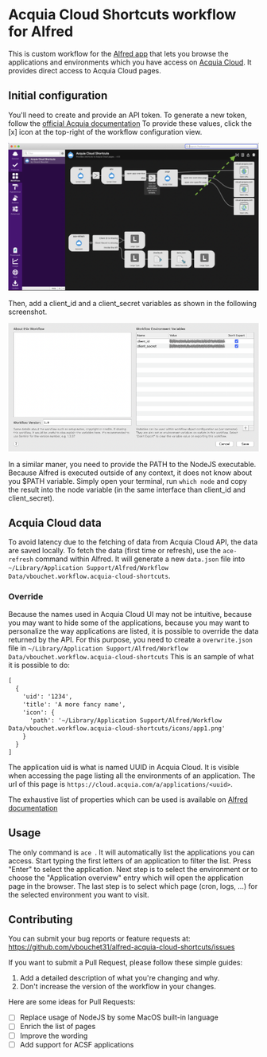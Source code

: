 # Acquia Cloud Shortcuts workflow for Alfred

This is custom workflow for the [Alfred app][alfred-app] that lets you browse
the applications and environments which you have access on [Acquia Cloud][acquia-cloud].
It provides direct access to Acquia Cloud pages.

## Initial configuration
You'll need to create and provide an API token. To generate a new token, follow
the [official Acquia documentation][acquia-api-token-doc]
To provide these values, click the [x] icon at the top-right of the workflow
configuration view.

![config step-1](docs/step1.png)

Then, add a client_id and a client_secret variables as shown in the following
screenshot.

![config step-2](docs/step2.png)

In a similar maner, you need to provide the PATH to the NodeJS executable. Because Alfred is executed outside of any context, it does not know about you $PATH variable. Simply open your terminal, run `which node` and copy the result into the node variable (in the same interface than client_id and client_secret).

## Acquia Cloud data
To avoid latency due to the fetching of data from Acquia Cloud API, the data
are saved locally.
To fetch the data (first time or refresh), use the `ace-refresh` command within
Alfred.
It will generate a new `data.json` file into `~/Library/Application Support/Alfred/Workflow Data/vbouchet.workflow.acquia-cloud-shortcuts`.

### Override
Because the names used in Acquia Cloud UI may not be intuitive, because you may
want to hide some of the applications, because you may want to personalize the
way applications are listed, it is possible to override the data returned by the
API.
For this purpose, you need to create a `overwrite.json` file in `~/Library/Application Support/Alfred/Workflow Data/vbouchet.workflow.acquia-cloud-shortcuts`
This is an sample of what it is possible to do:
```
[
  {
    'uid': '1234',
    'title': 'A more fancy name',
    'icon': {
      'path': '~/Library/Application Support/Alfred/Workflow Data/vbouchet.workflow.acquia-cloud-shortcuts/icons/app1.png'
    }
  }
]
```
The application uid is what is named UUID in Acquia Cloud. It is visible when
accessing the page listing all the environments of an application. The url of
this page is `https://cloud.acquia.com/a/applications/<uuid>`.

The exhaustive list of properties which can be used is available on [Alfred
documentation][alfred-json-doc]

## Usage
The only command is `ace `. It will automatically list the applications you can
access. Start typing the first letters of an application to filter the list.
Press "Enter" to select the application. Next step is to select the environment
or to choose the "Application overview" entry which will open the application
page in the browser. The last step is to select which page (cron, logs, ...)
for the selected environment you want to visit.

## Contributing

You can submit your bug reports or feature requests at:
https://github.com/vbouchet31/alfred-acquia-cloud-shortcuts/issues

If you want to submit a Pull Request, please follow these simple guides:

1. Add a detailed description of what you're changing and why.
2. Don't increase the version of the workflow in your changes.

Here are some ideas for Pull Requests:

- [ ] Replace usage of NodeJS by some MacOS built-in language
- [ ] Enrich the list of pages
- [ ] Improve the wording
- [ ] Add support for ACSF applications

[alfred-app]: https://www.alfredapp.com/
[acquia-cloud]: https://cloud.acquia.com/
[acquia-api-token-doc]: https://docs.acquia.com/cloud-platform/develop/api/auth/#cloud-generate-api-token
[alfred-json-doc]: https://www.alfredapp.com/help/workflows/inputs/script-filter/json/
